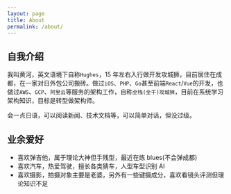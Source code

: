```yaml
---
layout: page
title: About
permalink: /about/
---
```


## 自我介绍

我叫黄河，英文语境下自称`Hughes`，15 年左右入行做开发攻城狮，目前居住在成都，在一家对日外包公司搬砖。做过`iOS`、`PHP`、`Go`甚至前端`React`/`Vue`的开发，也做过`AWS`、`GCP`、`阿里云`等服务的架构工作，自称`全栈(全干)攻城狮`，目前在系统学习架构知识，目标是转型做架构师。

会一点日语，可以阅读新闻、技术文档等，可以简单对话，但没过级。

## 业余爱好

- 喜欢弹吉他，属于理论大神但手残型，最近在练 blues(不会弹成都)
- 喜欢汽车，热爱驾驶，擅长各类猜车，人型车型识别 AI
- 喜欢摄影，拍摄对象主要是老婆，另外有一些键摄成分，喜欢看镜头评测但理论知识不足
